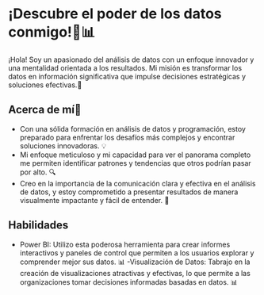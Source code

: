 # ¡Descubre el poder de los datos conmigo!💼📊
¡Hola! Soy  un apasionado del análisis de datos con un enfoque innovador y una mentalidad orientada a los resultados. Mi misión es transformar los datos en información significativa que impulse decisiones estratégicas y soluciones efectivas.🚀

## Acerca de mí🌟
- Con una sólida formación en análisis de datos y programación, estoy preparado para enfrentar los desafíos más complejos y encontrar soluciones innovadoras. 💡
- Mi enfoque meticuloso y mi capacidad para ver el panorama completo me permiten identificar patrones y tendencias que otros podrían pasar por alto. 🔍
- Creo en la importancia de la comunicación clara y efectiva en el análisis de datos, y estoy comprometido a presentar resultados de manera visualmente impactante y fácil de entender. 💬
## Habilidades
- Power BI:  Utilizo esta poderosa herramienta para crear informes interactivos y paneles de control que permiten a los usuarios explorar y comprender mejor sus datos. 📊
-Visualización de Datos: Tabrajo en la creación de visualizaciones atractivas y efectivas, lo que permite a las organizaciones tomar decisiones informadas basadas en datos. 📊
